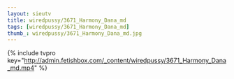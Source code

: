 ```yaml
--- 
layout: sieutv
title: wiredpussy/3671_Harmony_Dana_md
tags: [wiredpussy/3671_Harmony_Dana_md]
thumb_: wiredpussy/3671_Harmony_Dana_md.jpg
---
```

{% include tvpro key="http://admin.fetishbox.com/_content/wiredpussy/3671_Harmony_Dana_md.mp4" %} 
